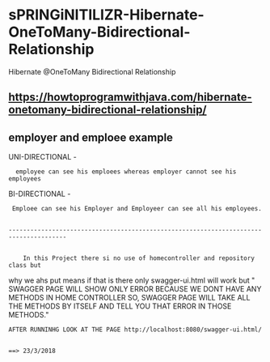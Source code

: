 # sPRINGiNITILIZR-Hibernate-OneToMany-Bidirectional-Relationship



Hibernate @OneToMany Bidirectional Relationship


https://howtoprogramwithjava.com/hibernate-onetomany-bidirectional-relationship/
---------------------------------------------------------------------------------------------

employer and emploee example
--------------------------------------------------------------------------------------
UNI-DIRECTIONAL -

      employee can see his emploees whereas employer cannot see his employees
BI-DIRECTIONAL -

     Emploee can see his Employer and Employeer can see all his employees.
    
    
    --------------------------------------------------------------------------------------
    
    
        In this Project there si no use of homecontroller and repository class but 
 why we ahs put means if that is there only swagger-ui.html will work but " SWAGGER PAGE WILL SHOW ONLY ERROR BECAUSE WE DONT HAVE ANY METHODS IN 
 HOME CONTROLLER SO, SWAGGER PAGE WILL TAKE ALL THE METHODS BY ITSELF AND TELL YOU THAT ERROR IN THOSE METHODS."
 
    AFTER RUNNINHG LOOK AT THE PAGE http://localhost:8080/swagger-ui.html/
    
    
    ==> 23/3/2018
